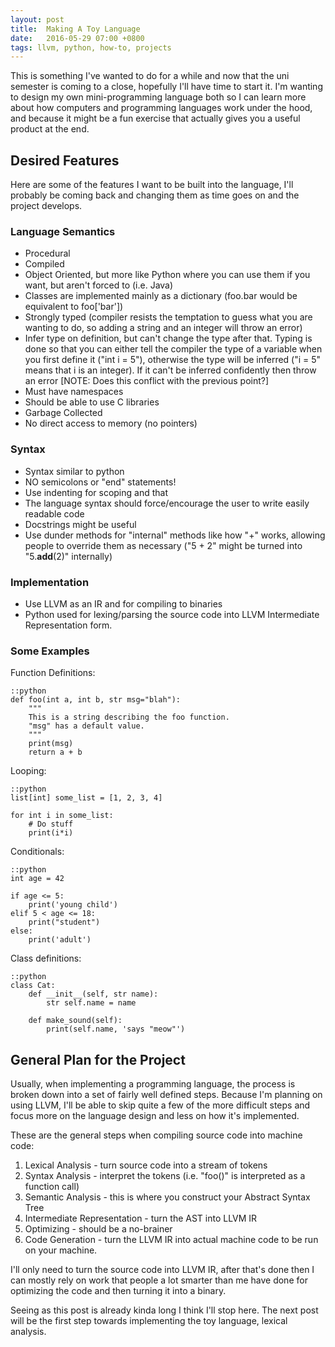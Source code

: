 ```yaml
---
layout: post
title:  Making A Toy Language
date:   2016-05-29 07:00 +0800
tags: llvm, python, how-to, projects
---
```


This is something I've wanted to do for a while and now that the uni semester
is coming to a close, hopefully I'll have time to start it. I'm wanting to
design my own mini-programming language both so I can learn more about how
computers and programming languages work under the hood, and because it might
be a fun exercise that actually gives you a useful product at the end.


## Desired Features

Here are some of the features I want to be built into the language, I'll
probably be coming back and changing them as time goes on and the project
develops.


### Language Semantics

* Procedural
* Compiled
* Object Oriented, but more like Python where you can use them if you want, but
    aren't forced to (i.e. Java)
* Classes are implemented mainly as a dictionary (foo.bar would be equivalent
    to  foo['bar'])
* Strongly typed (compiler resists the temptation to guess what you are wanting
    to do, so adding a string and an integer will throw an error)
* Infer type on definition, but can't change the type after that. Typing is 
    done so that you can either tell the compiler the type of a variable when 
    you first define it ("int i = 5"), otherwise the type will be inferred 
    ("i = 5" means that i is an integer). If it can't be inferred confidently
    then throw an error [NOTE: Does this conflict with the previous point?] 
* Must have namespaces
* Should be able to use C libraries
* Garbage Collected
* No direct access to memory (no pointers)


### Syntax

* Syntax similar to python
* NO semicolons or "end" statements!
* Use indenting for scoping and that
* The language syntax should force/encourage the user to write easily readable
    code
* Docstrings might be useful
* Use dunder methods for "internal" methods like how "+" works, allowing people
    to override them as necessary ("5 + 2" might be turned into "5.__add__(2)"
    internally)

### Implementation

* Use LLVM as an IR and for compiling to binaries
* Python used for lexing/parsing the source code into LLVM Intermediate
    Representation form.


### Some Examples

Function Definitions:

    ::python
    def foo(int a, int b, str msg="blah"):
        """
        This is a string describing the foo function. 
        "msg" has a default value.  
        """
        print(msg)
        return a + b

Looping:

    ::python
    list[int] some_list = [1, 2, 3, 4]

    for int i in some_list:
        # Do stuff
        print(i*i)

Conditionals:

    ::python
    int age = 42

    if age <= 5:
        print('young child')
    elif 5 < age <= 18:
        print("student")
    else:
        print('adult')

Class definitions:

    ::python
    class Cat:
        def __init__(self, str name):
            str self.name = name

        def make_sound(self):
            print(self.name, 'says "meow"')


## General Plan for the Project

Usually, when implementing a programming language, the process is broken down
into a set of fairly well defined steps. Because I'm planning on using LLVM, 
I'll be able to skip quite a few of the more difficult steps and focus more on
the language design and less on how it's implemented.

These are the general steps when compiling source code into machine code:

1. Lexical Analysis - turn source code into a stream of tokens
2. Syntax Analysis - interpret the tokens (i.e. "foo()" is interpreted as a
   function call)
3. Semantic Analysis - this is where you construct your Abstract Syntax Tree
4. Intermediate Representation - turn the AST into LLVM IR
5. Optimizing - should be a no-brainer
6. Code Generation - turn the LLVM IR into actual machine code to be run on
   your machine.

I'll only need to turn the source code into LLVM IR, after that's done then I
can mostly rely on work that people a lot smarter than me have done for
optimizing the code and then turning it into a binary.

Seeing as this post is already kinda long I think I'll stop here. The next post
will be the first step towards implementing the toy language, lexical analysis.
